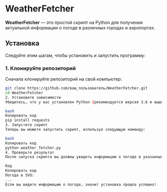 # WeatherFetcher

**WeatherFetcher** — это простой скрипт на Python для получения актуальной информации о погоде в различных городах и аэропортах.

## Установка

Следуйте этим шагам, чтобы установить и запустить программу:

### 1. Клонируйте репозиторий

Сначала клонируйте репозиторий на свой компьютер:

```bash
git clone https://github.com/ваш_пользователь/WeatherFetcher.git
cd WeatherFetcher
2. Установите зависимости
Убедитесь, что у вас установлен Python (рекомендуется версия 3.6 и выше). Затем установите необходимые библиотеки с помощью pip:

bash
Копировать код
pip install requests
3. Запустите скрипт
Теперь вы можете запустить скрипт, используя следующую команду:

bash
Копировать код
python weather_fetcher.py
4. Проверьте результат
После запуска скрипта вы должны увидеть информацию о погоде в указанных городах. Пример вывода:

Код
Копировать код
Погода в SVO:
...
Если вы видите информацию о погоде, значит установка прошла успешно!
